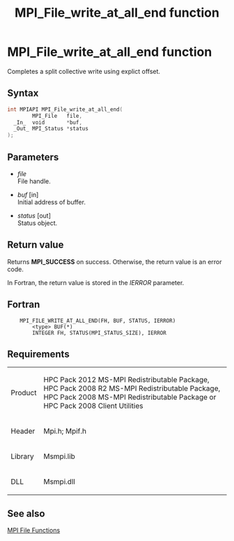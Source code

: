 ﻿---
title: MPI_File_write_at_all_end function
TOCTitle: MPI_File_write_at_all_end function
ms:assetid: 6cf8165e-5c01-4ef0-8b33-03108dff71fb
ms:mtpsurl: https://msdn.microsoft.com/en-us/library/Dn473367(v=VS.85)
ms:contentKeyID: 59360903
ms.date: 03/28/2018
mtps_version: v=VS.85
f1_keywords:
- MPI_FILE_WRITE_AT_ALL_END
- mpif/MPI_File_write_at_all_end
- mpi/MPI_FILE_WRITE_AT_ALL_END
dev_langs:
- C++
- C
---

# MPI\_File\_write\_at\_all\_end function

Completes a split collective write using explict offset.

## Syntax

``` c++
int MPIAPI MPI_File_write_at_all_end(
        MPI_File   file,
  _In_  void       *buf,
  _Out_ MPI_Status *status
);
```

## Parameters

  - *file*  
    File handle.

  - *buf* \[in\]  
    Initial address of buffer.

  - *status* \[out\]  
    Status object.

## Return value

Returns **MPI\_SUCCESS** on success. Otherwise, the return value is an error code.

In Fortran, the return value is stored in the *IERROR* parameter.

## Fortran

``` FORTRAN
    MPI_FILE_WRITE_AT_ALL_END(FH, BUF, STATUS, IERROR)
        <type> BUF(*)
        INTEGER FH, STATUS(MPI_STATUS_SIZE), IERROR
```

## Requirements

<table>
<colgroup>
<col  />
<col  />
</colgroup>
<tbody>
<tr class="odd">
<td><p>Product</p></td>
<td><p>HPC Pack 2012 MS-MPI Redistributable Package, HPC Pack 2008 R2 MS-MPI Redistributable Package, HPC Pack 2008 MS-MPI Redistributable Package or HPC Pack 2008 Client Utilities</p></td>
</tr>
<tr class="even">
<td><p>Header</p></td>
<td>Mpi.h;
Mpif.h</td>
</tr>
<tr class="odd">
<td><p>Library</p></td>
<td>Msmpi.lib</td>
</tr>
<tr class="even">
<td><p>DLL</p></td>
<td>Msmpi.dll</td>
</tr>
</tbody>
</table>


## See also

[MPI File Functions](mpi-file-functions.md)

